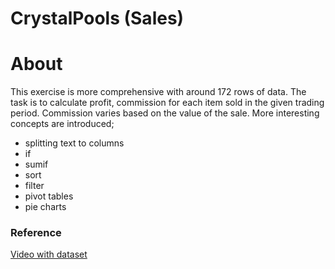 # CrystalPools (Sales)

# About

This exercise is more comprehensive with around 172 rows of data. The task is to calculate profit, commission for each item sold in the given trading period. Commission varies based on the value of the sale. More interesting concepts are introduced;

- splitting text to columns
- if
- sumif
- sort
- filter
- pivot tables
- pie charts

### Reference

[Video with dataset](https://www.youtube.com/watch?v=Vl0H-qTclOg&t=2133s)
